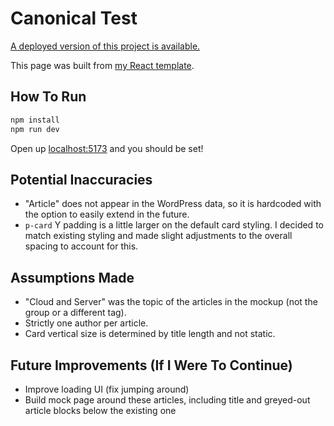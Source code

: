 # Canonical Test

[A deployed version of this project is available.](https://nstgeorge.github.io/canonical-test/)

This page was built from [my React template](https://github.com/nstgeorge/react-template).

## How To Run

```bash
npm install
npm run dev
```

Open up [localhost:5173](http://localhost:5173) and you should be set!

## Potential Inaccuracies
 - "Article" does not appear in the WordPress data, so it is hardcoded with the option to easily extend in the future.
 - `p-card` Y padding is a little larger on the default card styling. I decided to match existing styling and made slight adjustments to the overall spacing to account for this.

## Assumptions Made
 - "Cloud and Server" was the topic of the articles in the mockup (not the group or a different tag).
 - Strictly one author per article.
 - Card vertical size is determined by title length and not static.

## Future Improvements (If I Were To Continue)
 - Improve loading UI (fix jumping around)
 - Build mock page around these articles, including title and greyed-out article blocks below the existing one



